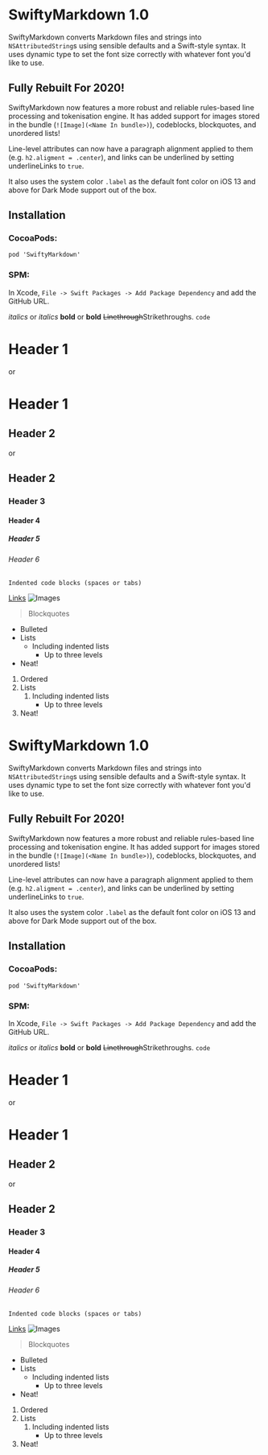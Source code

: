 # SwiftyMarkdown 1.0

SwiftyMarkdown converts Markdown files and strings into `NSAttributedString`s using sensible defaults and a Swift-style syntax. It uses dynamic type to set the font size correctly with whatever font you'd like to use.

## Fully Rebuilt For 2020!

SwiftyMarkdown now features a more robust and reliable rules-based line processing and tokenisation engine. It has added support for images stored in the bundle (`![Image](<Name In bundle>)`), codeblocks, blockquotes, and unordered lists!

Line-level attributes can now have a paragraph alignment applied to them (e.g. `h2.aligment = .center`), and links can be underlined by setting underlineLinks to `true`. 

It also uses the system color `.label` as the default font color on iOS 13 and above for Dark Mode support out of the box. 

## Installation

### CocoaPods:

`pod 'SwiftyMarkdown'`

### SPM: 

In Xcode, `File -> Swift Packages -> Add Package Dependency` and add the GitHub URL. 

*italics* or _italics_
**bold** or __bold__
~~Linethrough~~Strikethroughs. 
`code`

# Header 1

or

Header 1
====

## Header 2

or

Header 2
---

### Header 3
#### Header 4
##### Header 5 #####
###### Header 6 ######

	Indented code blocks (spaces or tabs)

[Links](http://voyagetravelapps.com/)
![Images](<Name of asset in bundle>)

> Blockquotes

- Bulleted
- Lists
	- Including indented lists
		- Up to three levels
- Neat!

1. Ordered
1. Lists
	1. Including indented lists
		- Up to three levels
1. Neat! 

# SwiftyMarkdown 1.0

SwiftyMarkdown converts Markdown files and strings into `NSAttributedString`s using sensible defaults and a Swift-style syntax. It uses dynamic type to set the font size correctly with whatever font you'd like to use.

## Fully Rebuilt For 2020!

SwiftyMarkdown now features a more robust and reliable rules-based line processing and tokenisation engine. It has added support for images stored in the bundle (`![Image](<Name In bundle>)`), codeblocks, blockquotes, and unordered lists!

Line-level attributes can now have a paragraph alignment applied to them (e.g. `h2.aligment = .center`), and links can be underlined by setting underlineLinks to `true`. 

It also uses the system color `.label` as the default font color on iOS 13 and above for Dark Mode support out of the box. 

## Installation

### CocoaPods:

`pod 'SwiftyMarkdown'`

### SPM: 

In Xcode, `File -> Swift Packages -> Add Package Dependency` and add the GitHub URL. 

*italics* or _italics_
**bold** or __bold__
~~Linethrough~~Strikethroughs. 
`code`

# Header 1

or

Header 1
====

## Header 2

or

Header 2
---

### Header 3
#### Header 4
##### Header 5 #####
###### Header 6 ######

	Indented code blocks (spaces or tabs)

[Links](http://voyagetravelapps.com/)
![Images](<Name of asset in bundle>)

> Blockquotes

- Bulleted
- Lists
	- Including indented lists
		- Up to three levels
- Neat!

1. Ordered
1. Lists
	1. Including indented lists
		- Up to three levels
1. Neat! 
